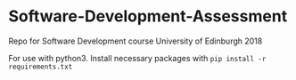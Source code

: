 # Software-Development-Assessment
Repo for Software Development course University of Edinburgh 2018

For use with python3. Install necessary packages with `pip install -r requirements.txt`
